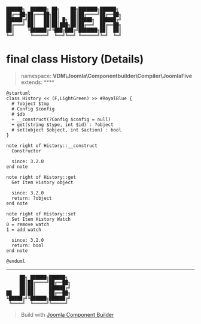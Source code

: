 ```
██████╗  ██████╗ ██╗    ██╗███████╗██████╗
██╔══██╗██╔═══██╗██║    ██║██╔════╝██╔══██╗
██████╔╝██║   ██║██║ █╗ ██║█████╗  ██████╔╝
██╔═══╝ ██║   ██║██║███╗██║██╔══╝  ██╔══██╗
██║     ╚██████╔╝╚███╔███╔╝███████╗██║  ██║
╚═╝      ╚═════╝  ╚══╝╚══╝ ╚══════╝╚═╝  ╚═╝
```
# final class History (Details)
> namespace: **VDM\Joomla\Componentbuilder\Compiler\JoomlaFive**
> extends: ****
```uml
@startuml
class History << (F,LightGreen) >> #RoyalBlue {
  # ?object $tmp
  # Config $config
  # $db
  + __construct(?Config $config = null)
  + get(string $type, int $id) : ?object
  # set(object $object, int $action) : bool
}

note right of History::__construct
  Constructor

  since: 3.2.0
end note

note right of History::get
  Get Item History object

  since: 3.2.0
  return: ?object
end note

note right of History::set
  Set Item History Watch
0 = remove watch
1 = add watch

  since: 3.2.0
  return: bool
end note
 
@enduml
```

---
```
     ██╗ ██████╗██████╗
     ██║██╔════╝██╔══██╗
     ██║██║     ██████╔╝
██   ██║██║     ██╔══██╗
╚█████╔╝╚██████╗██████╔╝
 ╚════╝  ╚═════╝╚═════╝
```
> Build with [Joomla Component Builder](https://git.vdm.dev/joomla/Component-Builder)

